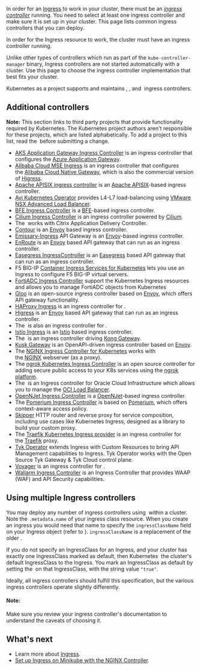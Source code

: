 In order for an [Ingress](Ingress.md) to work in your cluster, there must be an [_ingress controller_](https://kubernetes.io/docs/concepts/services-networking/ingress-controllers/) running. You need to select at least one ingress controller and make sure it is set up in your cluster. This page lists common ingress controllers that you can deploy.

In order for the Ingress resource to work, the cluster must have an ingress controller running.

Unlike other types of controllers which run as part of the `kube-controller-manager` binary, Ingress controllers are not started automatically with a cluster. Use this page to choose the ingress controller implementation that best fits your cluster.

Kubernetes as a project supports and maintains [](https://github.com/kubernetes-sigs/aws-load-balancer-controller#readme), [](https://git.k8s.io/ingress-gce/README.md#readme), and [](https://git.k8s.io/ingress-nginx/README.md#readme) ingress controllers.

## Additional controllers[](https://kubernetes.io/docs/concepts/services-networking/ingress-controllers/#additional-controllers)

**Note:** This section links to third party projects that provide functionality required by Kubernetes. The Kubernetes project authors aren't responsible for these projects, which are listed alphabetically. To add a project to this list, read the [](https://kubernetes.io/docs/contribute/style/content-guide/#third-party-content) before submitting a change. [](https://kubernetes.io/docs/concepts/services-networking/ingress-controllers/#third-party-content-disclaimer)

- [AKS Application Gateway Ingress Controller](https://docs.microsoft.com/azure/application-gateway/tutorial-ingress-controller-add-on-existing?toc=https%3A%2F%2Fdocs.microsoft.com%2Fen-us%2Fazure%2Faks%2Ftoc.json&bc=https%3A%2F%2Fdocs.microsoft.com%2Fen-us%2Fazure%2Fbread%2Ftoc.json) is an ingress controller that configures the [Azure Application Gateway](https://docs.microsoft.com/azure/application-gateway/overview).
- [Alibaba Cloud MSE Ingress](https://www.alibabacloud.com/help/en/mse/user-guide/overview-of-mse-ingress-gateways) is an ingress controller that configures the [Alibaba Cloud Native Gateway](https://www.alibabacloud.com/help/en/mse/product-overview/cloud-native-gateway-overview?spm=a2c63.p38356.0.0.20563003HJK9is), which is also the commercial version of [Higress](https://github.com/alibaba/higress).
- [Apache APISIX ingress controller](https://github.com/apache/apisix-ingress-controller) is an [Apache APISIX](https://github.com/apache/apisix)-based ingress controller.
- [Avi Kubernetes Operator](https://github.com/vmware/load-balancer-and-ingress-services-for-kubernetes) provides L4-L7 load-balancing using [VMware NSX Advanced Load Balancer](https://avinetworks.com/).
- [BFE Ingress Controller](https://github.com/bfenetworks/ingress-bfe) is a [BFE](https://www.bfe-networks.net/)-based ingress controller.
- [Cilium Ingress Controller](https://docs.cilium.io/en/stable/network/servicemesh/ingress/) is an ingress controller powered by [Cilium](https://cilium.io/).
- The [](https://github.com/citrix/citrix-k8s-ingress-controller#readme) works with Citrix Application Delivery Controller.
- [Contour](https://projectcontour.io/) is an [Envoy](https://www.envoyproxy.io/) based ingress controller.
- [Emissary-Ingress](https://www.getambassador.io/products/api-gateway) API Gateway is an [Envoy](https://www.envoyproxy.io/)-based ingress controller.
- [EnRoute](https://getenroute.io/) is an [Envoy](https://www.envoyproxy.io/) based API gateway that can run as an ingress controller.
- [Easegress IngressController](https://megaease.com/docs/easegress/04.cloud-native/4.1.kubernetes-ingress-controller/) is an [Easegress](https://megaease.com/easegress/) based API gateway that can run as an ingress controller.
- F5 BIG-IP [Container Ingress Services for Kubernetes](https://clouddocs.f5.com/containers/latest/userguide/kubernetes/) lets you use an Ingress to configure F5 BIG-IP virtual servers.
- [FortiADC Ingress Controller](https://docs.fortinet.com/document/fortiadc/7.0.0/fortiadc-ingress-controller/742835/fortiadc-ingress-controller-overview) support the Kubernetes Ingress resources and allows you to manage FortiADC objects from Kubernetes
- [Gloo](https://gloo.solo.io/) is an open-source ingress controller based on [Envoy](https://www.envoyproxy.io/), which offers API gateway functionality.
- [HAProxy Ingress](https://haproxy-ingress.github.io/) is an ingress controller for [](https://www.haproxy.org/#desc).
- [Higress](https://github.com/alibaba/higress) is an [Envoy](https://www.envoyproxy.io/) based API gateway that can run as an ingress controller.
- The [](https://github.com/haproxytech/kubernetes-ingress#readme) is also an ingress controller for [](https://www.haproxy.org/#desc).
- [Istio Ingress](https://istio.io/latest/docs/tasks/traffic-management/ingress/kubernetes-ingress/) is an [Istio](https://istio.io/) based ingress controller.
- The [](https://github.com/Kong/kubernetes-ingress-controller#readme) is an ingress controller driving [Kong Gateway](https://konghq.com/kong/).
- [Kusk Gateway](https://kusk.kubeshop.io/) is an OpenAPI-driven ingress controller based on [Envoy](https://www.envoyproxy.io/).
- The [NGINX Ingress Controller for Kubernetes](https://www.nginx.com/products/nginx-ingress-controller/) works with the [NGINX](https://www.nginx.com/resources/glossary/nginx/) webserver (as a proxy).
- The [ngrok Kubernetes Ingress Controller](https://github.com/ngrok/kubernetes-ingress-controller) is an open source controller for adding secure public access to your K8s services using the [ngrok platform](https://ngrok.com/).
- The [](https://github.com/oracle/oci-native-ingress-controller#readme) is an Ingress controller for Oracle Cloud Infrastructure which allows you to manage the [OCI Load Balancer](https://docs.oracle.com/en-us/iaas/Content/Balance/home.htm).
- [OpenNJet Ingress Controller](https://gitee.com/njet-rd/open-njet-kic) is a [OpenNJet](https://njet.org.cn/)-based ingress controller.
- The [Pomerium Ingress Controller](https://www.pomerium.com/docs/k8s/ingress.html) is based on [Pomerium](https://pomerium.com/), which offers context-aware access policy.
- [Skipper](https://opensource.zalando.com/skipper/kubernetes/ingress-controller/) HTTP router and reverse proxy for service composition, including use cases like Kubernetes Ingress, designed as a library to build your custom proxy.
- The [Traefik Kubernetes Ingress provider](https://doc.traefik.io/traefik/providers/kubernetes-ingress/) is an ingress controller for the [Traefik](https://traefik.io/traefik/) proxy.
- [Tyk Operator](https://github.com/TykTechnologies/tyk-operator) extends Ingress with Custom Resources to bring API Management capabilities to Ingress. Tyk Operator works with the Open Source Tyk Gateway & Tyk Cloud control plane.
- [Voyager](https://voyagermesh.com/) is an ingress controller for [](https://www.haproxy.org/#desc).
- [Wallarm Ingress Controller](https://www.wallarm.com/solutions/waf-for-kubernetes) is an Ingress Controller that provides WAAP (WAF) and API Security capabilities.

## Using multiple Ingress controllers[](https://kubernetes.io/docs/concepts/services-networking/ingress-controllers/#using-multiple-ingress-controllers)

You may deploy any number of ingress controllers using [](https://kubernetes.io/docs/concepts/services-networking/ingress/#ingress-class) within a cluster. Note the `.metadata.name` of your ingress class resource. When you create an ingress you would need that name to specify the `ingressClassName` field on your Ingress object (refer to [](https://kubernetes.io/docs/reference/kubernetes-api/service-resources/ingress-v1/#IngressSpec)). `ingressClassName` is a replacement of the older [](https://kubernetes.io/docs/concepts/services-networking/ingress/#deprecated-annotation).

If you do not specify an IngressClass for an Ingress, and your cluster has exactly one IngressClass marked as default, then Kubernetes [](https://kubernetes.io/docs/concepts/services-networking/ingress/#default-ingress-class) the cluster's default IngressClass to the Ingress. You mark an IngressClass as default by setting the [](https://kubernetes.io/docs/reference/labels-annotations-taints/#ingressclass-kubernetes-io-is-default-class) on that IngressClass, with the string value `"true"`.

Ideally, all ingress controllers should fulfill this specification, but the various ingress controllers operate slightly differently.

#### Note:

Make sure you review your ingress controller's documentation to understand the caveats of choosing it.

## What's next[](https://kubernetes.io/docs/concepts/services-networking/ingress-controllers/#what-s-next)

- Learn more about [Ingress](https://kubernetes.io/docs/concepts/services-networking/ingress/).
- [Set up Ingress on Minikube with the NGINX Controller](https://kubernetes.io/docs/tasks/access-application-cluster/ingress-minikube/).